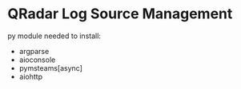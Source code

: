 
# QRadar Log Source Management
py module needed to install:
- argparse
- aioconsole
- pymsteams[async]
- aiohttp